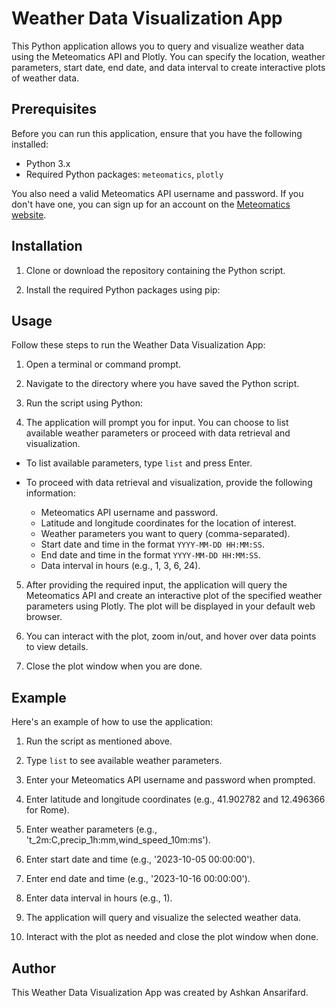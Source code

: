 # Weather Data Visualization App

This Python application allows you to query and visualize weather data using the Meteomatics API and Plotly. You can
specify the location, weather parameters, start date, end date, and data interval to create interactive plots of weather
data.

## Prerequisites

Before you can run this application, ensure that you have the following installed:

- Python 3.x
- Required Python packages: `meteomatics`, `plotly`

You also need a valid Meteomatics API username and password. If you don't have one, you can sign up for an account on
the [Meteomatics website](https://www.meteomatics.com).

## Installation

1. Clone or download the repository containing the Python script.

2. Install the required Python packages using pip:

## Usage

Follow these steps to run the Weather Data Visualization App:

1. Open a terminal or command prompt.

2. Navigate to the directory where you have saved the Python script.

3. Run the script using Python:

4. The application will prompt you for input. You can choose to list available weather parameters or proceed with data
   retrieval and visualization.

- To list available parameters, type `list` and press Enter.

- To proceed with data retrieval and visualization, provide the following information:

    - Meteomatics API username and password.
    - Latitude and longitude coordinates for the location of interest.
    - Weather parameters you want to query (comma-separated).
    - Start date and time in the format `YYYY-MM-DD HH:MM:SS`.
    - End date and time in the format `YYYY-MM-DD HH:MM:SS`.
    - Data interval in hours (e.g., 1, 3, 6, 24).

5. After providing the required input, the application will query the Meteomatics API and create an interactive plot of
   the specified weather parameters using Plotly. The plot will be displayed in your default web browser.

6. You can interact with the plot, zoom in/out, and hover over data points to view details.

7. Close the plot window when you are done.

## Example

Here's an example of how to use the application:

1. Run the script as mentioned above.

2. Type `list` to see available weather parameters.

3. Enter your Meteomatics API username and password when prompted.

4. Enter latitude and longitude coordinates (e.g., 41.902782 and 12.496366 for Rome).

5. Enter weather parameters (e.g., 't_2m:C,precip_1h:mm,wind_speed_10m:ms').

6. Enter start date and time (e.g., '2023-10-05 00:00:00').

7. Enter end date and time (e.g., '2023-10-16 00:00:00').

8. Enter data interval in hours (e.g., 1).

9. The application will query and visualize the selected weather data.

10. Interact with the plot as needed and close the plot window when done.

## Author

This Weather Data Visualization App was created by Ashkan Ansarifard.